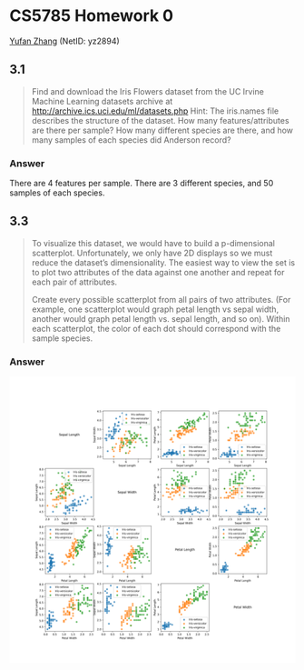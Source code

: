 # CS5785 Homework 0

[Yufan Zhang](https://yufanbruce.com) (NetID: yz2894)

## 3.1

> Find and download the Iris Flowers dataset from the UC Irvine Machine Learning datasets archive at http://archive.ics.uci.edu/ml/datasets.php Hint: The iris.names file describes the structure of the dataset. How many features/attributes are there per sample? How many different species are there, and how many samples of each species did Anderson record?

### Answer

There are 4 features per sample. There are 3 different species, and 50 samples of each species.

## 3.3

> To visualize this dataset, we would have to build a p-dimensional scatterplot. Unfortunately, we only have 2D displays so we must reduce the dataset’s dimensionality. The easiest way to view the set is to plot two attributes of the data against one another and repeat for each pair of attributes.
>
> Create every possible scatterplot from all pairs of two attributes. (For example, one scatterplot would graph petal length vs sepal width, another would graph petal length vs. sepal length, and so on). Within each scatterplot, the color of each dot should correspond with the sample species.

### Answer

![scatterplot](img/iris_scatterplots.png)
